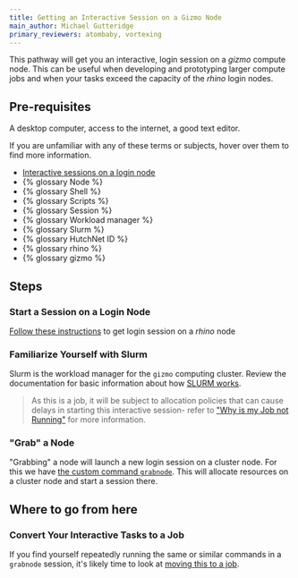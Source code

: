 ```yaml
---
title: Getting an Interactive Session on a Gizmo Node
main_author: Michael Gutteridge
primary_reviewers: atombaby, vortexing
---
```


This pathway will get you an interactive, login session on a _gizmo_ compute node.  This can be useful when developing and prototyping larger compute jobs and when your tasks exceed the capacity of the _rhino_ login nodes.

## Pre-requisites

A desktop computer, access to the internet, a good text editor.

If you are unfamiliar with any of these terms or subjects, hover over them to find more information.

 - [Interactive sessions on a login node](/pathways/path-interactive)
 - {% glossary Node %}
 - {% glossary Shell %}
 - {% glossary Scripts %}
 - {% glossary Session %}
 - {% glossary Workload manager %}
 - {% glossary Slurm %}
 - {% glossary HutchNet ID %}
 - {% glossary rhino %}
 - {% glossary gizmo %}

## Steps

### Start a Session on a Login Node

[Follow these instructions](/pathways/path-interactive) to get login session on a _rhino_ node

### Familiarize Yourself with Slurm

Slurm is the workload manager for the `gizmo` computing cluster.  Review the documentation for basic information about how [SLURM works](/scicomputing/compute_jobs/#basic-slurm-terminology).

> As this is a job, it will be subject to allocation policies that can cause delays in starting this interactive session- refer to ["Why is my Job not Running"](/scicomputing/compute_jobs/#why-isnt-my-job-running) for more information.

### "Grab" a Node

"Grabbing" a node will launch a new login session on a cluster node.  For this we have [the custom command `grabnode`](/compdemos/grabnode).  This will allocate resources on a cluster node and start a session there.

## Where to go from here

### Convert Your Interactive Tasks to a Job

If you find yourself repeatedly running the same or similar commands in a `grabnode` session, it's likely time to look at [moving this to a job](/pathways/path-batch-computing).

